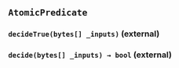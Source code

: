 ## `AtomicPredicate`






### `decideTrue(bytes[] _inputs)` (external)





### `decide(bytes[] _inputs) → bool` (external)






